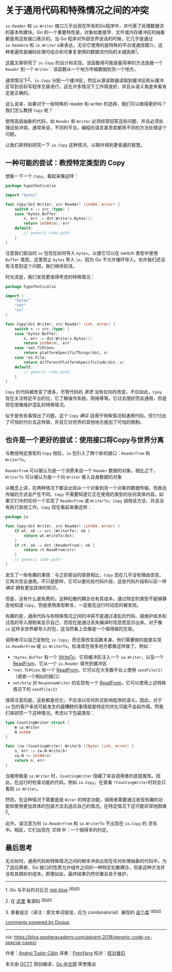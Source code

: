 # 关于通用代码和特殊情况之间的冲突

`io.Reader` 和 `io.Writer` 接口几乎出现在所有的Go程序中，并代表了处理数据流的基本构建块。Go 的一个重要特性是，对象如套接字、文件或内存缓冲区的抽象都是用这些接口表示的。当 Go 程序对外部世界说话的时候，它几乎是通过 `io.Reader`s 和 `io.Writer` s来表达，无论它使用的是特殊的平台或通信媒介。这种普遍性是编码处理可组合和可重复使用的数据流代码的关键因素<sup><a href="#fn1" name="fnref1">1</a></sup>。

这篇文章研究了 `io.Copy` 的设计和实现，该函数用可能是最简单的方法连接一个 `Reader` 到一个 `Writer`：该函数从一个地方传输数据到另一个地方。

通常情况下<sup><a href="#fn2" name="fnref2">2</a></sup>，`io.Copy` 分配一个缓冲区，然后从源读取器读取到缓冲区和从缓冲区写到目标写程序交替进行。这在许多情况下工作得良好，并且从语义角度来看肯定是正确的。

这么说来，如果对于一些特殊的 reader 和 writer 的选择，我们可以做得更好吗？我们怎么教授 `Copy` 呢？

使用高级抽象的代码，如 `Reader` 和 `Writer` 必须经常回答这些问题，并且必须处理这些冲突。通常来说，不同的平台，编程的语言甚至库都用不同的方法处理这个问题。

让我们来特别研究一下 `io.Copy` 这种情况，以期许得到更普遍的智慧。

## 一种可能的尝试：教授特定类型的 Copy

想象一下一个 `Copy`，看起来像这样：

```go
package hypotheticalio

import "bytes"

func Copy(dst Writer, src Reader) (int64, error) {
	switch s := src.(type) {
	case *bytes.Buffer:
		n, err := dst.Write(s.Bytes())
		return int64(n), err
	default:
		// generic code path
	}
}
```

注意我们假设的 `io` 包现在如何导入 `bytes`，以便它可以在 switch 类型中使用 `Buffer` 类型。这里禁止 `bytes` 导入 `io`，因为 Go 不允许循环导入。也许我们还没有注意到这个问题，我们继续前进。

时光流逝，我们发现更值得考虑的特殊情况：

```go
package hypotheticalio

import (
	"bytes"
	"net"
	"os"
)

func Copy(dst Writer, src Reader) (int, error) {
	switch s := src.(type) {
	case *bytes.Buffer:
		n, err := dst.Write(s.Bytes())
		return int64(n), err
	case *net.TCPConn:
		return platformSpecificThings(dst, s)
	case *os.File:
		return differentPlatformSpecificCode(dst, s)
	default:
		// generic code path
	}
}
```

`Copy` 的代码被改变了很多，尽管代码的 *意思* 没有任何的改变。不仅如此，`Cpoy` 现在关注特定平台的位，它了解操作系统、网络等等。它过去很好而且通用，但是现在很难维护混乱的特殊情况。

似乎是有些事情出了问题。这个 `Copy` *确实* 适用于特殊情况和通用代码，但它付出了可怕的代价去这样做，并且它对世界的其他地方施加了可怕的限制。

## 也许是一个更好的尝试：使用接口将Copy与世界分离

与教授特定类型的 `Copy` 相反，`io` 包引入了两个新的接口：`ReaderFrom` 和 `WriterTo`。

`ReaderFrom` 可以被认为是一个消费来自一个 `Reader` 数据的对象。相比之下，`WriterTo` 可以被认为是一个向 `Writer` 推入自身数据的对象

从概念上讲，在两种情况下都会出现从一个对象到另一个对象的数据传输，但表达传输的方式会产生不同。`Copy` 不需要知道它正在使用的类型的任何具体内容。如果它们中的任何一个实现了 `ReaderFrom` 或 `WriterTo`，`Copy` 调用该方法，并且没有执行其他工作。`Copy` 现在看起来像这样：

```go
package io

func Copy(dst Writer, src Reader) (int64, error) {
	if wt, ok := src.(WriterTo); ok {
		return wt.WriteTo(dst)
	}
	if rt, ok := dst.(ReaderFrom); ok {
		return rt.ReadFrom(src)
	}
	// generic code path
}
```

发生了一些有趣的事情：与之前假设的情景相比，`Copy` 现在几乎没有理由改变。它再次完全通用。不只是那样，它可以委托给代码片段，这些代码片段和以前一样 *确实* 拥有更加具体的知识。

但是，没有什么是免费的，这种松散的耦合也有其成本。通过特定的类型不能够静态地知道 `Copy`，但是使用类型断言，一定能在运行时动态的被发现。

有趣的是，通用代码与和特殊情况之间的冲突不是通过凌乱的代码、搞维护成本和过高的导入限制来显示自己，而现在是通过丢失编译时信息而显示出来。对于像 `io` 这样全世界都导入的包，这当然看上去像是一个值得做的交易。

调用者可以自己定制化 `io.Copy`，而无需改变函数本身。他们需要做的就是实现 `io.ReaderFrom` 或 `io.WriterTo`。标准库在很多地方都像这样做了。例如：

- `*bytes.Buffer` 有一个 [WriteTo](https://golang.org/pkg/bytes/#Buffer.WriteTo)，它将缓冲区注入一个 `io.Writer`，以及一个 [ReadFrom](https://golang.org/pkg/bytes/#Buffer.ReadFrom)，它从一个 `io.Reader` 填充到缓冲区
- `*net.TCPConn` 有一个 [ReadFrom](https://golang.org/pkg/net/#TCPConn.ReadFrom)，它可以在大多数平台上使用 `sendfile(2)`（或者一个相似的接口）
- `net/http` 对 `ResponseWriter` 的实现有一个 [ReadFrom](https://golang.org/src/net/http/server.go#L566)，它可以使用上述特殊情况下的 `sendfile(2)`

值得注意的是，这些都是优化，不应该以任何形式影响程序的语义。因此，对于 `io` 包的客户来说可能发生的最糟糕的事情就是特定的优化可能不会起作用。然我们来研究一下这种情况。考虑以下包装类型：

```go
type CountingWriter struct {
	W io.Writer
	N int64
}

func (cw *CountingWriter) Write(b []byte) (int, error) {
	n, err := cw.W.Write(b)
	cw.N += int64(n)
	return n, err
}
```

当被用做是 `io.Writer` 时，`CountingWriter` 隐藏了来自调用者的底层属性。因此，在运行时检查功能的代码，例如 `io.Copy`，在查看 `*CountingWriter`时将会只看到 `io.Writer`。

然而，在这种情况下需要底层 `Witer` 的特定功能，调用者需要通过发现有趣的功能和使用更加具体的包装方法去适应自己的情况。在特定情况下这可能非常地困难<sup><a href="#fn3" name="fnref1">3</a></sup>。

此外，请注意为何 `io.ReaderFrom` 和 `io.WriterTo` 不出现在 `io.Copy` 的 *签名* 中。相反，它们出现在 *文档* 中：一个弱得多的约定。

## 最后思考

无论如何，通用代码和特殊情况之间的根本冲突出现在任何处理抽象的代码中。为了适应两者，Go 接口的性质允许组件之间的一种特定松散耦合，但是这种方法并没有其微妙的成本。即便如此，最终结果仍然优雅且易于维护。

---

<a name="fn1">1</a>. Go 与平台的对比见 [red-blue](http://journal.stuffwithstuff.com/2015/02/01/what-color-is-your-function/) <sup><a href="#fnref1">return</a></sup>

<a name="fn2">2</a>. 在 [这里](https://github.com/golang/go/blob/112f28defcbd8f48de83f4502093ac97149b4da6/src/io/io.go#L401-L423) 看源码 <sup><a href="#fnref2">return</a></sup>

<a name="fn3">3</a>. 查看组合（译注：原文单词错误，应为 combinatorial）展现的 [这个库](https://github.com/felixge/httpsnoop) <sup><a href="#fnref3">return</a></sup>

[comments powered by Disqus](https://disqus.com/)

---

via: https://blog.gopheracademy.com/advent-2018/generic-code-vs-special-cases/

作者：[Andrei Tudor Călin](https://blog.gopheracademy.com/advent-2018/generic-code-vs-special-cases/)
译者：[PotoYang](https://github.com/PotoYang)
校对：[校对者ID](https://github.com/校对者ID)

本文由 [GCTT](https://github.com/studygolang/GCTT) 原创编译，[Go 中文网](https://studygolang.com/) 荣誉推出